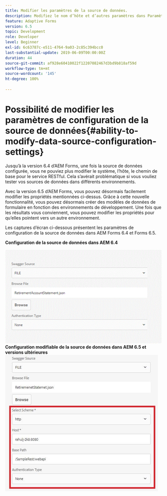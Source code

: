 ```yaml
---
title: Modifier les paramètres de la source de données.
description: Modifiez le nom d’hôte et d’autres paramètres dans Paramètres de configuration de la source de données.
feature: Adaptive Forms
version: 6.5
topic: Development
role: Developer
level: Beginner
exl-id: 6c63787c-e511-4764-9a03-2c85c394bcc0
last-substantial-update: 2019-06-09T00:00:00Z
duration: 44
source-git-commit: af928e60410022f12207082467d3bd9b818af59d
workflow-type: tm+mt
source-wordcount: '145'
ht-degree: 100%

---
```


# Possibilité de modifier les paramètres de configuration de la source de données{#ability-to-modify-data-source-configuration-settings}

Jusqu’à la version 6.4 d’AEM Forms, une fois la source de données configurée, vous ne pouviez plus modifier le système, l’hôte, le chemin de base pour le service RESTful. Cela s’avérait problématique si vous vouliez tester vos sources de données dans différents environnements.

Avec la version 6.5 d’AEM Forms, vous pouvez désormais facilement modifier les propriétés mentionnées ci-dessus. Grâce à cette nouvelle fonctionnalité, vous pouvez désormais créer des modèles de données de formulaire en fonction des environnements de développement. Une fois que les résultats vous conviennent, vous pouvez modifier les propriétés pour qu’elles pointent vers un autre environnement.

Les captures d’écran ci-dessous présentent les paramètres de configuration de la source de données dans AEM Forms 6.4 et Forms 6.5.

**Configuration de la source de données dans AEM 6.4**

![64Configuration de la source de données](assets/64release.gif)
**Configuration modifiable de la source de données dans AEM 6.5 et versions ultérieures**
![65Configuration de la source de données](assets/modifiabledatasource.jfif)
